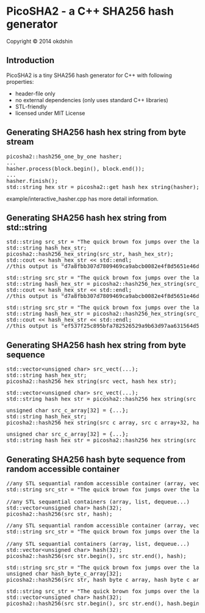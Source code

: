# PicoSHA2 - a C++ SHA256 hash generator

Copyright &copy; 2014 okdshin

## Introduction

PicoSHA2 is a tiny SHA256 hash generator for C++ with following properties:

- header-file only
- no external dependencies (only uses standard C++ libraries)
- STL-friendly
- licensed under MIT License

## Generating SHA256 hash hex string from byte stream

<pre>
picosha2::hash256_one_by_one hasher;
...
hasher.process(block.begin(), block.end());
...
hasher.finish();
std::string hex_str = picosha2::get_hash_hex_string(hasher);
</pre>

example/interactive_hasher.cpp has more detail information.

## Generating SHA256 hash hex string from std::string

<pre>
std::string src_str = "The quick brown fox jumps over the lazy dog";
std::string hash_hex_str;
picosha2::hash256_hex_string(src_str, hash_hex_str);
std::cout &lt;&lt; hash_hex_str &lt;&lt; std::endl;
//this output is "d7a8fbb307d7809469ca9abcb0082e4f8d5651e46d3cdb762d02d0bf37c9e592"
</pre>

<pre>
std::string src_str = "The quick brown fox jumps over the lazy dog";
std::string hash_hex_str = picosha2::hash256_hex_string(src_str);
std::cout &lt;&lt; hash_hex_str &lt;&lt; std::endl;
//this output is "d7a8fbb307d7809469ca9abcb0082e4f8d5651e46d3cdb762d02d0bf37c9e592"
</pre>

<pre>
std::string src_str = "The quick brown fox jumps over the lazy dog.";//add '.'
std::string hash_hex_str = picosha2::hash256_hex_string(src_str.begin(), src_str.end());
std::cout &lt;&lt; hash_hex_str &lt;&lt; std::endl;
//this output is "ef537f25c895bfa782526529a9b63d97aa631564d5d789c2b765448c8635fb6c"
</pre>


## Generating SHA256 hash hex string from byte sequence

<pre>
std::vector&lt;unsigned char&gt; src_vect(...);
std::string hash_hex_str;
picosha2::hash256_hex_string(src_vect, hash_hex_str);
</pre>

<pre>
std::vector&lt;unsigned char&gt; src_vect(...);
std::string hash_hex_str = picosha2::hash256_hex_string(src_vect);
</pre>

<pre>
unsigned char src_c_array[32] = {...};
std::string hash_hex_str;
picosha2::hash256_hex_string(src_c_array, src_c_array+32, hash_hex_str);
</pre>

<pre>
unsigned char src_c_array[32] = {...};
std::string hash_hex_str = picosha2::hash256_hex_string(src_c_array, src_c_array+32);
</pre>


## Generating SHA256 hash byte sequence from random accessible container

<pre>
//any STL sequantial random accessible container (array, vector, dequeue...)
std::string src_str = "The quick brown fox jumps over the lazy dog";

//any STL sequantial containers (array, list, dequeue...)
std::vector&lt;unsigned char&gt; hash(32); 
picosha2::hash256(src_str, hash);
</pre>

<pre>
//any STL sequantial random accessible container (array, vector, dequeue...)
std::string src_str = "The quick brown fox jumps over the lazy dog";

//any STL sequantial containers (array, list, dequeue...)
std::vector&lt;unsigned char&gt; hash(32);
picosha2::hash256(src_str.begin(), src_str.end(), hash);
</pre>

<pre>
std::string src_str = "The quick brown fox jumps over the lazy dog";
unsigned char hash_byte_c_array[32]; 
picosha2::hash256(src_str, hash_byte_c_array, hash_byte_c_array+32);
</pre>

<pre>
std::string src_str = "The quick brown fox jumps over the lazy dog";
std::vector&lt;unsigned char&gt; hash(32);
picosha2::hash256(src_str.begin(), src_str.end(), hash.begin(), hash.end());
</pre>
